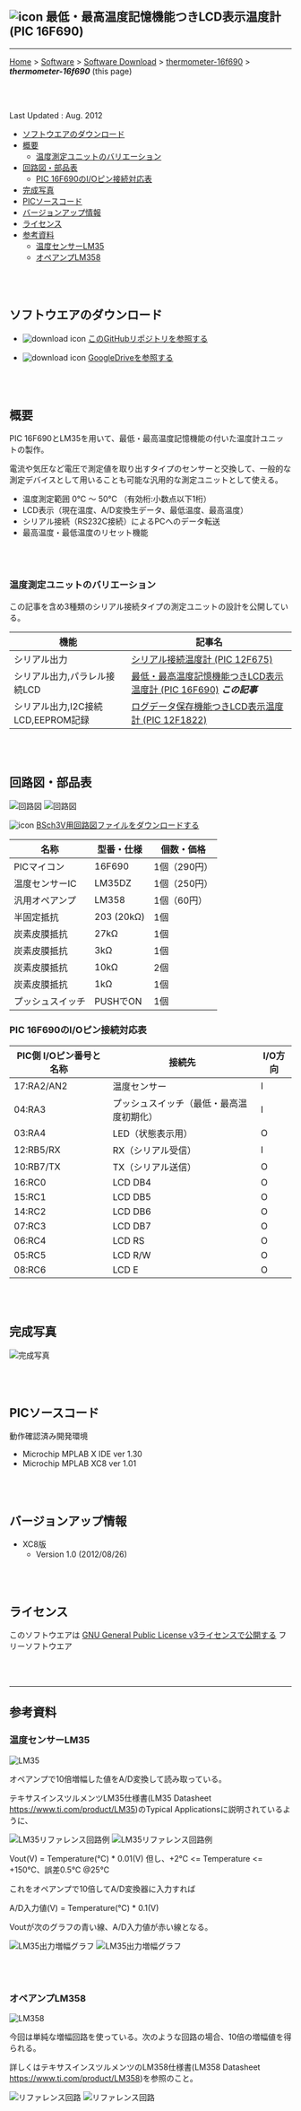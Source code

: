 ## ![icon](../readme_pics/pic-microchip-logo.png) 最低・最高温度記憶機能つきLCD表示温度計 (PIC 16F690)<!-- omit in toc -->

---
[Home](https://oasis3855.github.io/webpage/) > [Software](https://oasis3855.github.io/webpage/software/index.html) > [Software Download](https://oasis3855.github.io/webpage/software/software-download.html) > [thermometer-16f690](../thermometer-16f690/README.md) > ***thermometer-16f690*** (this page)

<br />
<br />

Last Updated : Aug. 2012

- [ソフトウエアのダウンロード](#ソフトウエアのダウンロード)
- [概要](#概要)
  - [温度測定ユニットのバリエーション](#温度測定ユニットのバリエーション)
- [回路図・部品表](#回路図部品表)
  - [PIC 16F690のI/Oピン接続対応表](#pic-16f690のioピン接続対応表)
- [完成写真](#完成写真)
- [PICソースコード](#picソースコード)
- [バージョンアップ情報](#バージョンアップ情報)
- [ライセンス](#ライセンス)
- [参考資料](#参考資料)
  - [温度センサーLM35](#温度センサーlm35)
  - [オペアンプLM358](#オペアンプlm358)

<br />
<br />

## ソフトウエアのダウンロード

- ![download icon](../readme_pics/soft-ico-download-darkmode.gif)   [このGitHubリポジトリを参照する](../thermometer-16f690/download) 

- ![download icon](../readme_pics/soft-ico-download-darkmode.gif)   [GoogleDriveを参照する](https://drive.google.com/drive/folders/1KihYOXA1OasvOtyQMxRpR-JeSnQgqkbx) 

<br />
<br />

## 概要

PIC 16F690とLM35を用いて、最低・最高温度記憶機能の付いた温度計ユニットの製作。

電流や気圧など電圧で測定値を取り出すタイプのセンサーと交換して、一般的な測定デバイスとして用いることも可能な汎用的な測定ユニットとして使える。 

- 温度測定範囲 0℃ ～ 50℃ （有効桁:小数点以下1桁）
- LCD表示（現在温度、A/D変換生データ、最低温度、最高温度）
- シリアル接続（RS232C接続）によるPCへのデータ転送
- 最高温度・最低温度のリセット機能 

<br />
<br />

### 温度測定ユニットのバリエーション

この記事を含め3種類のシリアル接続タイプの測定ユニットの設計を公開している。

| 機能 | 記事名 |
|---|---|
| シリアル出力 | [シリアル接続温度計 (PIC 12F675)](../thermometer-12f675/)  |
| シリアル出力,パラレル接続LCD | [最低・最高温度記憶機能つきLCD表示温度計 (PIC 16F690)](../thermometer-16f690/) ***この記事*** |
| シリアル出力,I2C接続LCD,EEPROM記録 | [ログデータ保存機能つきLCD表示温度計 (PIC 12F1822)](../thermometer-12f1822/) |

<br />
<br />

## 回路図・部品表 

![回路図](readme_pics/pic16f690-thermometer-circuit.png#gh-light-mode-only)
![回路図](readme_pics/pic16f690-thermometer-circuit-darkmode.png#gh-dark-mode-only)

![icon](../readme_pics/soft-ico-download-darkmode.gif) [BSch3V用回路図ファイルをダウンロードする](download/PIC16F690-Thermometer.ce3)

|名称 |	型番・仕様 |	個数・価格 |
|---|---|---|
|PICマイコン |	16F690 |	1個（290円）|
|温度センサーIC |	LM35DZ |	1個（250円）|
|汎用オペアンプ |	LM358 |	1個（60円）|
|半固定抵抗 |	203 (20kΩ) |	1個|
|炭素皮膜抵抗 |	27kΩ |	1個|
|炭素皮膜抵抗 |	3kΩ |	1個|
|炭素皮膜抵抗 |	10kΩ |	2個|
|炭素皮膜抵抗 |	1kΩ |	1個|
|プッシュスイッチ |	PUSHでON |	1個|

### PIC 16F690のI/Oピン接続対応表 

| PIC側 I/Oピン番号と名称 |	接続先 |	I/O方向 |
|---|---|---|
|17:RA2/AN2 |	温度センサー |	I|
|04:RA3 |	プッシュスイッチ（最低・最高温度初期化） |	I|
|03:RA4 |	LED（状態表示用） |	O|
|12:RB5/RX |	RX（シリアル受信） |	I|
|10:RB7/TX |	TX（シリアル送信） |	O|
|16:RC0 |	LCD DB4 |	O|
|15:RC1 |	LCD DB5 |	O|
|14:RC2 |	LCD DB6 |	O|
|07:RC3 |	LCD DB7 |	O|
|06:RC4 |	LCD RS 	| O|
|05:RC5 |	LCD R/W |	O|
|08:RC6 |	LCD E |	O |

<br />
<br />

##  完成写真 

![完成写真](readme_pics/pic16f690-thermometer-photo.jpg)

<br />
<br />

## PICソースコード

動作確認済み開発環境

- Microchip MPLAB X IDE ver 1.30
- Microchip MPLAB XC8 ver 1.01 

<br />
<br />

## バージョンアップ情報

- XC8版
  -  Version 1.0 (2012/08/26) 

<br />
<br />

## ライセンス

このソフトウエアは [GNU General Public License v3ライセンスで公開する](https://gpl.mhatta.org/gpl.ja.html) フリーソフトウエア

<br />
<br />

---

## 参考資料

### 温度センサーLM35

![LM35](readme_pics/ic-lm35.jpg)

オペアンプで10倍増幅した値をA/D変換して読み取っている。

テキサスインスツルメンツLM35仕様書(LM35 Datasheet https://www.ti.com/product/LM35)のTypical Applicationsに説明されているように、 


![LM35リファレンス回路例](readme_pics/lm35-typical-app-darkmode.png#gh-dark-mode-only)
![LM35リファレンス回路例](readme_pics/lm35-typical-app.png#gh-light-mode-only)

Vout(V) = Temperature(℃) * 0.01(V)
但し、+2℃ <= Temperature <= +150℃、誤差0.5℃ @25℃

これをオペアンプで10倍してA/D変換器に入力すれば

A/D入力値(V) = Temperature(℃) * 0.1(V)

Voutが次のグラフの青い線、A/D入力値が赤い線となる。 


![LM35出力増幅グラフ](readme_pics/lm35-amp-curves-darkmode.png#gh-dark-mode-only)
![LM35出力増幅グラフ](readme_pics/lm35-amp-curves.png#gh-light-mode-only)

<br />
<br />

### オペアンプLM358

![LM358](readme_pics/ic-lm358.jpg)

今回は単純な増幅回路を使っている。次のような回路の場合、10倍の増幅値を得られる。

詳しくはテキサスインスツルメンツのLM358仕様書(LM358 Datasheet https://www.ti.com/product/LM358)を参照のこと。 


![リファレンス回路](readme_pics/lm358-gain.png#gh-light-mode-only)
![リファレンス回路](readme_pics/lm358-gain-darkmode.png#gh-dark-mode-only)

